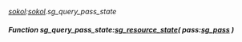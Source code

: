 _[sokol](../../modules/sokol/sokol-module.md):[sokol](../../modules/sokol/sokol-module.md).sg\_query\_pass\_state_
##### Function sg\_query\_pass\_state:[sg_resource_state](../../modules/sokol/sokol-sg_resource_state.md)( pass:[sg_pass](../../modules/sokol/sokol-sg_pass.md) )
